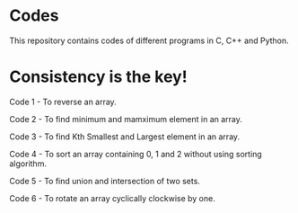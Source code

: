 # Codes
This repository contains codes of different programs in C, C++ and Python. 

# Consistency is the key!
Code 1 - To reverse an array.

Code 2 - To find minimum and mamximum element in an array. 

Code 3 - To find Kth Smallest and Largest element in an array.

Code 4 - To sort an array containing 0, 1 and 2 without using sorting algorithm.

Code 5 - To find union and intersection of two sets.

Code 6 - To rotate an array cyclically clockwise by one.